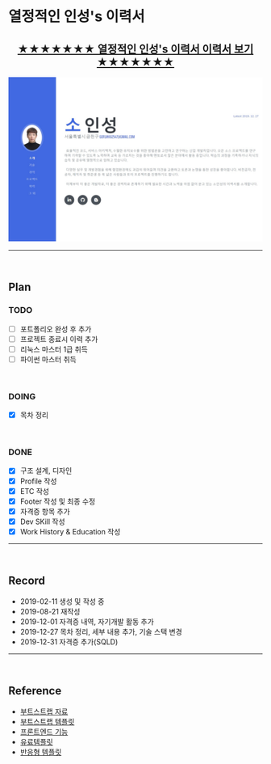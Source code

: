 # 열정적인 인성's 이력서

<div align=center>

## [★★★★★★★ 열정적인 인성's 이력서 이력서 보기 ★★★★★★★](https://inseong-so.github.io/new-resume/)
![new_resume_main](img/banner2.jpg)

</div>

<hr>
<br>

## Plan
### TODO
- [ ] 포트폴리오 완성 후 추가
- [ ] 프로젝트 종료시 이력 추가
- [ ] 리눅스 마스터 1급 취득
- [ ] 파이썬 마스터 취득

<br>

### DOING
- [x] 목차 정리

<br>

### DONE
- [x] 구조 설계, 디자인
- [x] Profile 작성
- [x] ETC 작성
- [x] Footer 작성 및 최종 수정
- [x] 자격증 항목 추가
- [x] Dev SKill 작성
- [x] Work History & Education 작성

<hr>
<br>

## Record
- 2019-02-11 생성 및 작성 중
- 2019-08-21 재작성
- 2019-12-01 자격증 내역, 자기개발 활동 추가
- 2019-12-27 목차 정리, 세부 내용 추가, 기술 스택 변경
- 2019-12-31 자격증 추가(SQLD)

<hr>
<br>

## Reference
- [부트스트랩 자료](https://www.w3schools.com/)
- [부트스트랩 템플릿](https://startbootstrap.com/themes/resume/)
- [프론트엔드 기능](https://codepen.io/)
- [유료템플릿](https://themeforest.net/)
- [반응형 템플릿](https://aperitif.io/)

<br>